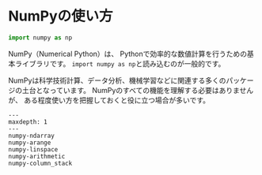 # NumPyの使い方

```python
import numpy as np
```

NumPy（Numerical Python）は、
Pythonで効率的な数値計算を行うための基本ライブラリです。
`import numpy as np`と読み込むのが一般的です。

NumPyは科学技術計算、データ分析、機械学習などに関連する多くのパッケージの土台となっています。
NumPyのすべての機能を理解する必要はありませんが、
ある程度使い方を把握しておくと役に立つ場合が多いです。

```{toctree}
---
maxdepth: 1
---
numpy-ndarray
numpy-arange
numpy-linspace
numpy-arithmetic
numpy-column_stack
```
